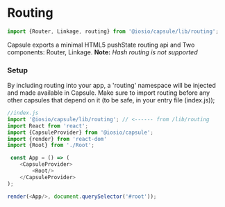 # Routing
```js
import {Router, Linkage, routing} from '@iosio/capsule/lib/routing';
```
Capsule exports a minimal HTML5 pushState routing api and Two components: Router, Linkage.
 **Note:** *Hash routing is not supported*

### Setup
By including routing into your app, a 'routing' namespace will be injected and made available in Capsule. Make sure to import routing before any other capsules that depend on it (to be safe, in your entry file (index.js));



```js
//index.js
import '@iosio/capsule/lib/routing'; // <------ from /lib/routing
import React from 'react';
import {CapsuleProvider} from '@iosio/capsule';
import {render} from 'react-dom'
import {Root} from './Root';

 const App = () => (
    <CapsuleProvider>
        <Root/>
    </CapsuleProvider>
);

render(<App/>, document.querySelector('#root'));

```
